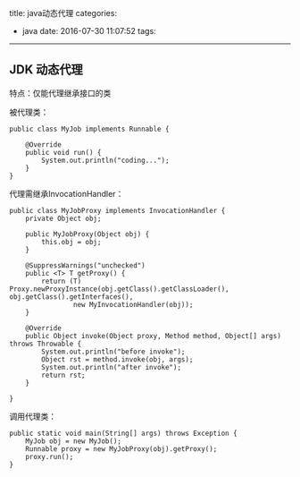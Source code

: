 title: java动态代理
categories:
  - java
date: 2016-07-30 11:07:52
tags:
---

## JDK 动态代理 ##

特点：仅能代理继承接口的类

被代理类：
```
public class MyJob implements Runnable {
	
	@Override
	public void run() {
		System.out.println("coding...");
	}
}
```

代理需继承InvocationHandler：
```
public class MyJobProxy implements InvocationHandler {
	private Object obj;

    public MyJobProxy(Object obj) {
        this.obj = obj;
    }
    
    @SuppressWarnings("unchecked")
	public <T> T getProxy() {
    	return (T) Proxy.newProxyInstance(obj.getClass().getClassLoader(), obj.getClass().getInterfaces(),
				new MyInvocationHandler(obj));
    }

	@Override
	public Object invoke(Object proxy, Method method, Object[] args) throws Throwable {
		System.out.println("before invoke");
		Object rst = method.invoke(obj, args);
		System.out.println("after invoke");
		return rst;
	}

}
```

调用代理类：
```
public static void main(String[] args) throws Exception {
	MyJob obj = new MyJob();
	Runnable proxy = new MyJobProxy(obj).getProxy();
	proxy.run();
}
```

